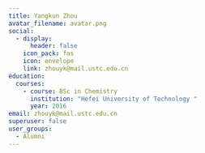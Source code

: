 ```yaml
---
title: Yangkun Zhou
avatar_filename: avatar.png
social:
  - display:
      header: false
    icon_pack: fas
    icon: envelope
    link: zhouyk@mail.ustc.edu.cn
education:
  courses:
    - course: BSc in Chemistry
      institution: "Hefei University of Technology "
      year: 2016
email: zhouyk@mail.ustc.edu.cn
superuser: false
user_groups:
  - Alumni
---
```

